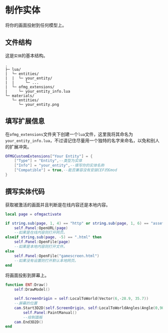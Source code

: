 # 制作实体

将你的画面投射到任何模型上。

## 文件结构

这是`实体`的基本结构。

```
.
├─ lua/
|  └─ entities/
|  |  └─ your_entity/
|  |     └─ ...
|  └─ ofmg_extensions/
|     └─ your_entity_info.lua
└─ materials/
   └─ entities/
      └─ your_entity.png
```

## 填写扩展信息

在`ofmg_extensions`文件夹下创建一个`lua`文件，这里我将其命名为`your_entity_info.lua`，不过请记住尽量用一个独特的名字来命名，以免和别人的扩展冲突。

```lua
OFMGCustomExtensions["Your Entity"] = {
    ["Type"] = "Entity",--类型为实体
    ["Info"] = "your_entity",--填写你的实体名称
    ["Compatible"] = true,--能否兼容没有安装CEF的Gmod
}
```

## 撰写实体代码

获取被激活的画面并且判断是在线内容还是本地内容。


```lua
local page = ofmgactivate

if string.sub(page, 1, 4) == "http" or string.sub(page, 1, 6) == "asset:" then
    self.Panel:OpenURL(page)
    --如果是在线内容则打开网页。
elseif string.sub(page, -5) == ".html" then
    self.Panel:OpenFile(page)
    --如果是本地内容则打开文件。
else
    self.Panel:OpenFile("gamescreen.html")
    --如果没有设置则打开默认本地网页。
end
```

将画面投影到屏幕上。

```lua
function ENT:Draw()
	self:DrawModel()

	self.ScreenOrigin = self:LocalToWorld(Vector(6,-28.9, 35.7))
	--屏幕的位置
	cam.Start3D2D(self.ScreenOrigin, self:LocalToWorldAngles(Angle(0,90,90)), 0.0304)
		self.Panel:PaintManual()
    	--绘制面板
	cam.End3D2D()
end
```

